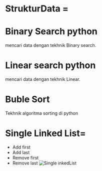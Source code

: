 # StrukturData =
# Binary Search python 
mencari data dengan tekhnik Binary search.
# Linear search python 
mencari data dengan tekhnik Linear.
# Buble Sort
Tekhnik algoritma sorting di python
# Single Linked List=
- Add first
- Add last
- Remove first
- Remove last
![Single inkedList](https://user-images.githubusercontent.com/58825091/174473740-b8c3d150-1a53-4055-99d5-b3f72390c7f4.png)
